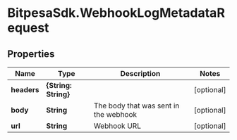 # BitpesaSdk.WebhookLogMetadataRequest

## Properties
Name | Type | Description | Notes
------------ | ------------- | ------------- | -------------
**headers** | **{String: String}** |  | [optional] 
**body** | **String** | The body that was sent in the webhook | [optional] 
**url** | **String** | Webhook URL | [optional] 


